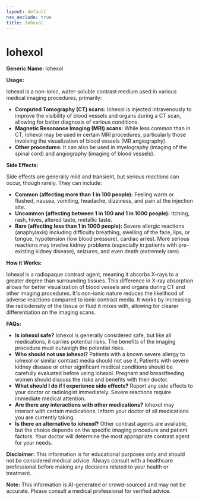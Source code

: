 ```yaml
---
layout: default
nav_exclude: true
title: Iohexol
---
```


# Iohexol

**Generic Name:** Iohexol

**Usage:**

Iohexol is a non-ionic, water-soluble contrast medium used in various medical imaging procedures, primarily:

* **Computed Tomography (CT) scans:**  Iohexol is injected intravenously to improve the visibility of blood vessels and organs during a CT scan, allowing for better diagnosis of various conditions.
* **Magnetic Resonance Imaging (MRI) scans:**  While less common than in CT, Iohexol may be used in certain MRI procedures, particularly those involving the visualization of blood vessels (MR angiography).
* **Other procedures:** It can also be used in myelography (imaging of the spinal cord) and angiography (imaging of blood vessels).


**Side Effects:**

Side effects are generally mild and transient, but serious reactions can occur, though rarely.  They can include:

* **Common (affecting more than 1 in 100 people):**  Feeling warm or flushed, nausea, vomiting, headache, dizziness, and pain at the injection site.
* **Uncommon (affecting between 1 in 100 and 1 in 1000 people):**  Itching, rash, hives,  altered taste, metallic taste.
* **Rare (affecting less than 1 in 1000 people):**  Severe allergic reactions (anaphylaxis) including difficulty breathing, swelling of the face, lips, or tongue, hypotension (low blood pressure), cardiac arrest.  More serious reactions may involve kidney problems (especially in patients with pre-existing kidney disease), seizures, and even death (extremely rare).


**How it Works:**

Iohexol is a radiopaque contrast agent, meaning it absorbs X-rays to a greater degree than surrounding tissues.  This difference in X-ray absorption allows for better visualization of blood vessels and organs during CT and other imaging procedures.  It's non-ionic nature reduces the likelihood of adverse reactions compared to ionic contrast media.  It works by increasing the radiodensity of the tissue or fluid it mixes with, allowing for clearer differentiation on the imaging scans.


**FAQs:**

* **Is iohexol safe?**  Iohexol is generally considered safe, but like all medications, it carries potential risks.  The benefits of the imaging procedure must outweigh the potential risks.
* **Who should not use iohexol?** Patients with a known severe allergy to iohexol or similar contrast media should not use it. Patients with severe kidney disease or other significant medical conditions should be carefully evaluated before using iohexol.  Pregnant and breastfeeding women should discuss the risks and benefits with their doctor.
* **What should I do if I experience side effects?**  Report any side effects to your doctor or radiologist immediately. Severe reactions require immediate medical attention.
* **Are there any interactions with other medications?** Iohexol may interact with certain medications.  Inform your doctor of all medications you are currently taking.
* **Is there an alternative to iohexol?**  Other contrast agents are available, but the choice depends on the specific imaging procedure and patient factors.  Your doctor will determine the most appropriate contrast agent for your needs.


**Disclaimer:** This information is for educational purposes only and should not be considered medical advice. Always consult with a healthcare professional before making any decisions related to your health or treatment.


**Note:** This information is AI-generated or crowd-sourced and may not be accurate. Please consult a medical professional for verified advice.